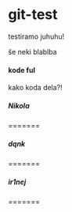 # git-test
testiramo juhuhu!


še neki blablba

#### kode ful
kako koda dela?!

##### Nikola
=======

##### dqnk
=======
##### ir1nej
=======
